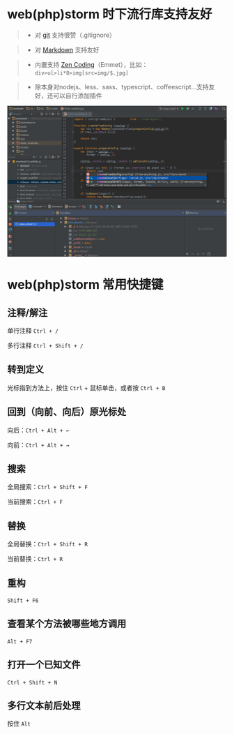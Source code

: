 # web(php)storm 时下流行库支持友好

> * 对 [git](http://baike.baidu.com/link?url=c-Bfn2X0hFmUBJ44lS7Imrz-5EgMoPASiUgRbf4urNGeUNMCBZK1m5Rcawfb07AX7eTqHMsoe75MSMZzfZiM2q) 支持很赞（.gitignore）

> * 对 [Markdown](http://baike.baidu.com/link?url=SX1FnI_-aV_4t3g8kCxZLrPt-VVyEi0fbfWefSS-TrXx-fsQlzt1O6qlI-_INCA49hfi9MQouHc3sKwtg2pGyFTKquki6_jKKkQrrm6PcSS) 支持友好

> * 内置支持 [Zen Coding](http://baike.baidu.com/link?url=jmJYMuPtd4ETI9pWULKZ9-KDhVsoM2Uj8mhvfIfin_aB0wm2HW3Ff7sWwOTIxB3Ik8tKF2SZBnvFGw5ENRh6ZLHnyNjMbwcbgTQCkO0TIfW)（Emmet），比如：`div>ul>li*8>img[src=img/$.jpg]`

> * 除本身对nodejs、less、sass、typescript、coffeescript...支持友好，还可以自行添加插件

![开发环境预览](img/webstorm_ide.png)

# web(php)storm 常用快捷键

## 注释/解注

单行注释 `Ctrl + /`

多行注释 `Ctrl + Shift + /`

## 转到定义

光标指到方法上，按住 `Ctrl` + 鼠标单击，或者按 `Ctrl + B`

## 回到（向前、向后）原光标处

向后：`Ctrl + Alt + ←`

向前：`Ctrl + Alt + →`

## 搜索

全局搜索：`Ctrl + Shift + F`

当前搜索：`Ctrl + F`

## 替换

全局替换：`Ctrl + Shift + R`

当前替换：`Ctrl + R`

## 重构 

`Shift + F6`

## 查看某个方法被哪些地方调用
 
`Alt + F7`

## 打开一个已知文件
 
`Ctrl + Shift + N`

## 多行文本前后处理

按住 `Alt`